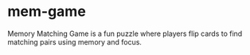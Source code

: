 # mem-game
Memory Matching Game is a fun puzzle where players flip cards to find matching pairs using memory and focus.
